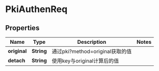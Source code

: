 # PkiAuthenReq

## Properties
Name | Type | Description | Notes
------------ | ------------- | ------------- | -------------
**original** | **String** | 通过pki?method&#x3D;original获取的值 | 
**detach** | **String** | 使用key与original计算后的值 | 
